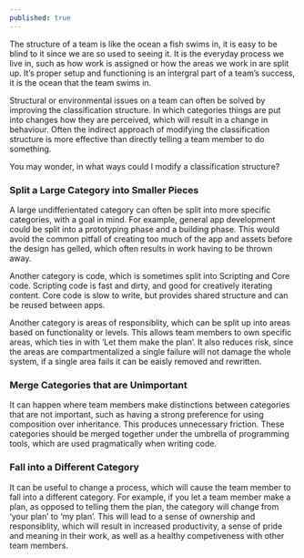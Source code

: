 ```yaml
---
published: true
---
```


The structure of a team is like the ocean a fish swims in, it is easy to be blind to it since we are so used to seeing it. It is the everyday process we live in, such as how work is assigned or how the areas we work in are split up. It’s proper setup and functioning is an intergral part of a team’s success, it is the ocean that the team swims in.

Structural or environmental issues on a team can often be solved by improving the classification structure. In which categories things are put into changes how they are perceived, which will result in a change in behaviour. Often the indirect approach of modifying the classification structure is more effective than directly telling a team member to do something.

You may wonder, in what ways could I modify a classification structure?

### Split a Large Category into Smaller Pieces

A large undifferientated category can often be split into more specific categories, with a goal in mind. For example, general app development could be split into a prototyping phase and a building phase. This would avoid the common pitfall of creating too much of the app and assets before the design has gelled, which often results in work having to be thrown away.

Another category is code, which is sometimes split into Scripting and Core code. Scripting code is fast and dirty, and good for creatively iterating content. Core code is slow to write, but provides shared structure and can be reused between apps.

Another category is areas of responsiblity, which can be split up into areas based on functionality or levels. This allows team members to own specific areas, which ties in with ‘Let them make the plan’. It also reduces risk, since the areas are compartmentalized a single failure will not damage the whole system, if a single area fails it can be eaisly removed and rewritten.

### Merge Categories that are Unimportant

It can happen where team members make distinctions between categories that are not important, such as having a strong preference for using composition over inheritance. This produces unnecessary friction. These categories should be merged together under the umbrella of programming tools, which are used pragmatically when writing code.

### Fall into a Different Category

It can be useful to change a process, which will cause the team member to fall into a different category. For example, if you let a team member make a plan, as opposed to telling them the plan, the category will change from ‘your plan’ to ‘my plan’. This will lead to a sense of ownership and responsiblity, which will result in increased productivity, a sense of pride and meaning in their work, as well as a healthy competiveness with other team members.
